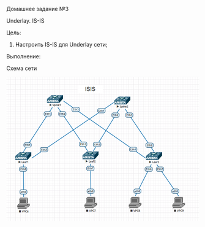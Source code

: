 Домашнее задание №3

Underlay. IS-IS

Цель:
1. Настроить IS-IS для Underlay сети;


Выполнение:

Схема сети

![image_CLOS_ISIS](https://github.com/maximchekalov/otuslabs/blob/main/LABA3/isis.PNG)
